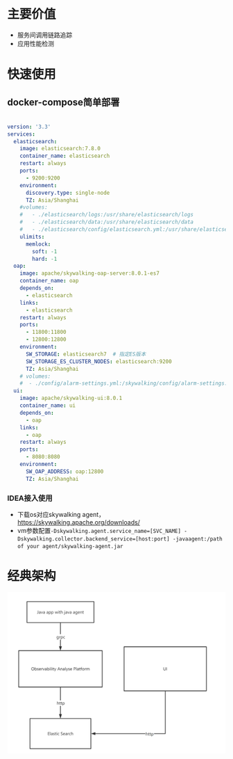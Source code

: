 # 主要价值

- 服务间调用链路追踪
- 应用性能检测


# 快速使用
## docker-compose简单部署
```yaml

version: '3.3'
services:
  elasticsearch:
    image: elasticsearch:7.8.0
    container_name: elasticsearch
    restart: always
    ports:
      - 9200:9200
    environment:
      discovery.type: single-node
      TZ: Asia/Shanghai
    #volumes:
    #   - ./elasticsearch/logs:/usr/share/elasticsearch/logs
    #   - ./elasticsearch/data:/usr/share/elasticsearch/data
    #   - ./elasticsearch/config/elasticsearch.yml:/usr/share/elasticsearch/config/elasticsearch.yml
    ulimits:
      memlock:
        soft: -1
        hard: -1
  oap:
    image: apache/skywalking-oap-server:8.0.1-es7
    container_name: oap
    depends_on:
      - elasticsearch
    links:
      - elasticsearch
    restart: always
    ports:
      - 11800:11800
      - 12800:12800
    environment:
      SW_STORAGE: elasticsearch7  # 指定ES版本
      SW_STORAGE_ES_CLUSTER_NODES: elasticsearch:9200
      TZ: Asia/Shanghai
    # volumes:
    #  - ./config/alarm-settings.yml:/skywalking/config/alarm-settings.yml
  ui:
    image: apache/skywalking-ui:8.0.1
    container_name: ui
    depends_on:
      - oap
    links:
      - oap
    restart: always
    ports:
      - 8080:8080
    environment:
      SW_OAP_ADDRESS: oap:12800
      TZ: Asia/Shanghai

```
### IDEA接入使用
- 下载os对应skywalking agent，https://skywalking.apache.org/downloads/
- vm参数配置`-Dskywalking.agent.service_name=[SVC_NAME] -Dskywalking.collector.backend_service=[host:port] -javaagent:/path of your agent/skywalking-agent.jar`

# 经典架构

![Snipaste_2021-03-13_15-25-12.png](Snipaste_2021-03-13_15-25-12.png)
